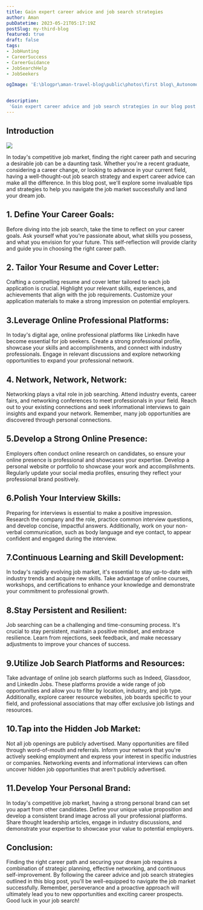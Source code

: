 ```yaml
---
title: Gain expert career advice and job search strategies
author: Aman
pubDatetime: 2023-05-21T05:17:19Z
postSlug: my-third-blog
featured: true
draft: false
tags:
- JobHunting
- CareerSuccess
- CareerGuidance
- JobSearchHelp
- JobSeekers

ogImage: 'E:\blogpr\aman-travel-blog\public\photos\first blog\_Autonomous Wea 0.png'


description:
 'Gain expert career advice and job search strategies in our blog post to navigate the competitive job market successfully. Learn resume tailoring, online platform leverage, and networking techniques to land your dream job.'
---
```


## Introduction

![](https://st4.depositphotos.com/3272603/38184/v/600/depositphotos_381841438-stock-illustration-business-people-desk-vector-illustration.jpg)

In today's competitive job market, finding the right career path and securing a desirable job can be a daunting task. Whether you're a recent graduate, considering a career change, or looking to advance in your current field, having a well-thought-out job search strategy and expert career advice can make all the difference. In this blog post, we'll explore some invaluable tips and strategies to help you navigate the job market successfully and land your dream job.


## 1. Define Your Career Goals:
Before diving into the job search, take the time to reflect on your career goals. Ask yourself what you're passionate about, what skills you possess, and what you envision for your future. This self-reflection will provide clarity and guide you in choosing the right career path.

## 2. Tailor Your Resume and Cover Letter:
Crafting a compelling resume and cover letter tailored to each job application is crucial. Highlight your relevant skills, experiences, and achievements that align with the job requirements. Customize your application materials to make a strong impression on potential employers.

## 3.Leverage Online Professional Platforms:
In today's digital age, online professional platforms like LinkedIn have become essential for job seekers. Create a strong professional profile, showcase your skills and accomplishments, and connect with industry professionals. Engage in relevant discussions and explore networking opportunities to expand your professional network.

## 4. Network, Network, Network:
Networking plays a vital role in job searching. Attend industry events, career fairs, and networking conferences to meet professionals in your field. Reach out to your existing connections and seek informational interviews to gain insights and expand your network. Remember, many job opportunities are discovered through personal connections.

## 5.Develop a Strong Online Presence:
Employers often conduct online research on candidates, so ensure your online presence is professional and showcases your expertise. Develop a personal website or portfolio to showcase your work and accomplishments. Regularly update your social media profiles, ensuring they reflect your professional brand positively.

## 6.Polish Your Interview Skills:
Preparing for interviews is essential to make a positive impression. Research the company and the role, practice common interview questions, and develop concise, impactful answers. Additionally, work on your non-verbal communication, such as body language and eye contact, to appear confident and engaged during the interview.

## 7.Continuous Learning and Skill Development:
In today's rapidly evolving job market, it's essential to stay up-to-date with industry trends and acquire new skills. Take advantage of online courses, workshops, and certifications to enhance your knowledge and demonstrate your commitment to professional growth.

## 8.Stay Persistent and Resilient:
Job searching can be a challenging and time-consuming process. It's crucial to stay persistent, maintain a positive mindset, and embrace resilience. Learn from rejections, seek feedback, and make necessary adjustments to improve your chances of success.

## 9.Utilize Job Search Platforms and Resources:
Take advantage of online job search platforms such as Indeed, Glassdoor, and LinkedIn Jobs. These platforms provide a wide range of job opportunities and allow you to filter by location, industry, and job type. Additionally, explore career resource websites, job boards specific to your field, and professional associations that may offer exclusive job listings and resources.

## 10.Tap into the Hidden Job Market:
Not all job openings are publicly advertised. Many opportunities are filled through word-of-mouth and referrals. Inform your network that you're actively seeking employment and express your interest in specific industries or companies. Networking events and informational interviews can often uncover hidden job opportunities that aren't publicly advertised.

## 11.Develop Your Personal Brand:
In today's competitive job market, having a strong personal brand can set you apart from other candidates. Define your unique value proposition and develop a consistent brand image across all your professional platforms. Share thought leadership articles, engage in industry discussions, and demonstrate your expertise to showcase your value to potential employers.

## Conclusion:
Finding the right career path and securing your dream job requires a combination of strategic planning, effective networking, and continuous self-improvement. By following the career advice and job search strategies outlined in this blog post, you'll be well-equipped to navigate the job market successfully. Remember, perseverance and a proactive approach will ultimately lead you to new opportunities and exciting career prospects. Good luck in your job search!





